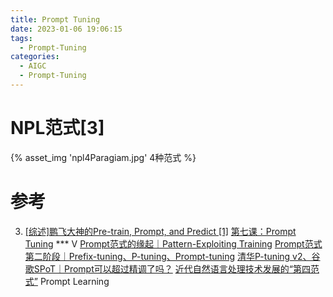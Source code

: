 ```yaml
---
title: Prompt Tuning
date: 2023-01-06 19:06:15
tags:
  - Prompt-Tuning
categories:
  - AIGC
  - Prompt-Tuning
---
```


<p></p>
<!-- more -->

# NPL范式[3]
{% asset_img 'npl4Paragiam.jpg'  4种范式 %}

# 参考
3. [[综述]鹏飞大神的Pre-train, Prompt, and Predict [1]](https://zhuanlan.zhihu.com/p/396098543)
[第七课：Prompt Tuning](https://www.bilibili.com/video/BV1Wg4y1K77R/) *** V
[Prompt范式的缘起｜Pattern-Exploiting Training](https://zhuanlan.zhihu.com/p/396971490)
[Prompt范式第二阶段｜Prefix-tuning、P-tuning、Prompt-tuning](https://zhuanlan.zhihu.com/p/400790006)
[清华P-tuning v2、谷歌SPoT｜Prompt可以超过精调了吗？](https://zhuanlan.zhihu.com/p/423306405)
[近代自然语言处理技术发展的“第四范式”](https://zhuanlan.zhihu.com/p/395115779)  Prompt Learning